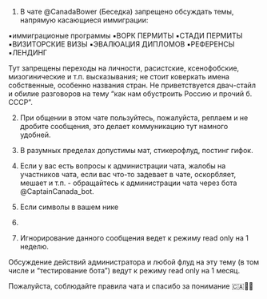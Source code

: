 1. В чате @CanadaBower (Беседка) запрещено обсуждать темы, напрямую касающиеся иммиграции:

▪️иммиграционые программы
▪️ВОРК ПЕРМИТЫ
▪️СТАДИ ПЕРМИТЫ
▪️ВИЗИТОРСКИЕ ВИЗЫ 
▪️ЭВАЛЮАЦИЯ ДИПЛОМОВ
▪️РЕФЕРЕНСЫ
▪️ЛЕНДИНГ


Тут запрещены переходы на личности, расистские, ксенофобские, мизогинические и т.п. высказывания; не стоит коверкать имена собственные, особенно названия стран. Не приветствуется двач-стайл и обилие разговоров на тему “как нам обустроить Россию и прочий б. СССР”.

2. При общении в этом чате пользуйтесь, пожалуйста, реплаем и не дробите сообщения, это делает коммуникацию тут намного удобней. 

3. В разумных пределах допустимы мат, стикерофлуд, постинг гифок.

4. Если у вас есть вопросы к администрации чата, жалобы на участников чата, если вас что-то задевает в чате, оскорбляет, мешает и т.п. - обращайтесь к администрации чата через бота @CaptainCanada_bot.

1. Если символы в вашем нике 
2. 
3. Игнорирование данного сообщения ведет к режиму read only на 1 неделю. 

Обсуждение действий администратора и любой флуд на эту тему (в том числе и “тестирование бота”) ведут к режиму read only на 1 месяц. 

Пожалуйста, соблюдайте правила чата и спасибо за понимание 🇨🇦👍🏻
